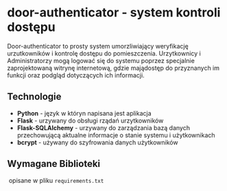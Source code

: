 # door-authenticator - system kontroli dostępu

Door-authenticator to prosty system umorzliwiający weryfikację urzutkowników i kontrolę dostępu do pomieszczenia.
Urzytkownicy i Administratorzy mogą logować się do systemu poprzez specjalnie zaprojektowaną witrynę internetową, gdzie majądostęp do przyznanych im funkcji oraz podgląd dotyczących ich informacji.


## Technologie

- **Python** - język w któryn napisana jest aplikacja
- **Flask** - urzywany do obsługi rządań urzytkowników
- **Flask-SQLAlchemy** - urzywany do zarządzania bazą danych przechowującą aktualne informacje o stanie systemu i użytkownikach
- **bcrypt** - używany do szyfrowania danych użytkowników

## Wymagane Biblioteki
﻿  opisane w pliku `requirements.txt`

  


   
   
